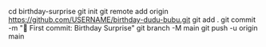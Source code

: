 cd birthday-surprise
git init
git remote add origin https://github.com/USERNAME/birthday-dudu-bubu.git
git add .
git commit -m "🎉 First commit: Birthday Surprise"
git branch -M main
git push -u origin main
